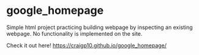 # google_homepage

Simple html project practicing building webpage by inspecting an existing webpage. No functionality is implemented on the site.

Check it out here! https://craigp10.github.io/google_homepage/
